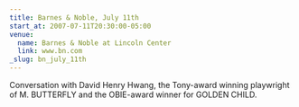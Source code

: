 ```yaml
---
title: Barnes & Noble, July 11th
start_at: 2007-07-11T20:30:00-05:00
venue:
  name: Barnes & Noble at Lincoln Center
  link: www.bn.com
_slug: bn_july_11th
---
```


Conversation with David Henry Hwang, the Tony-award winning playwright of M. BUTTERFLY and the OBIE-award winner for GOLDEN CHILD.
